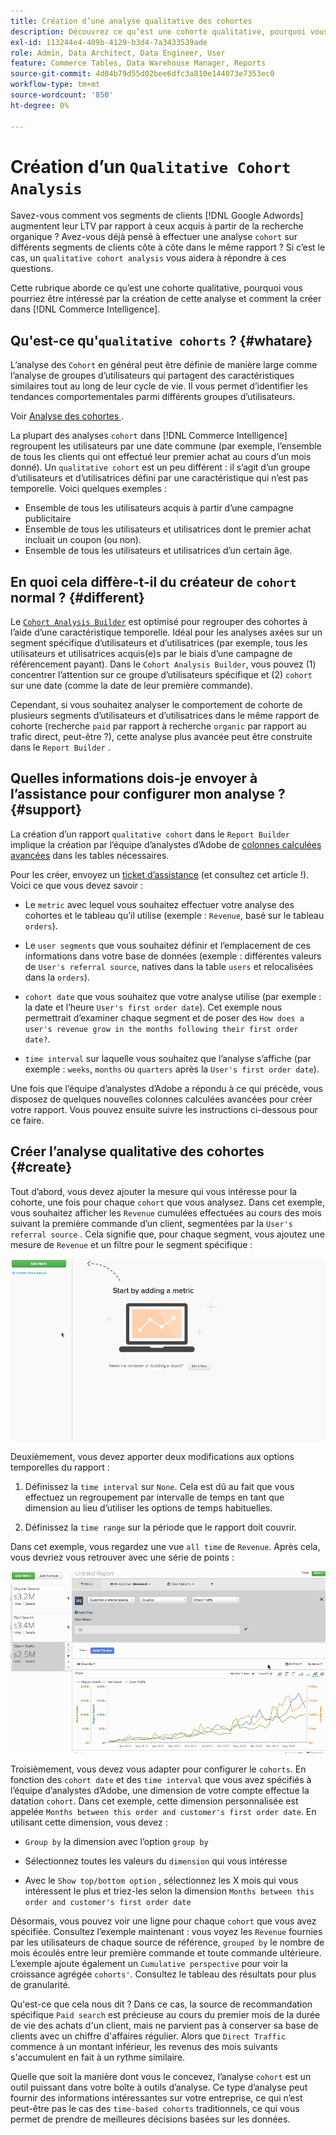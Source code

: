 ```yaml
---
title: Création d’une analyse qualitative des cohortes
description: Découvrez ce qu’est une cohorte qualitative, pourquoi vous pourriez être intéressé par la création de cette analyse et comment la créer dans Commerce Intelligence.
exl-id: 113244e4-409b-4129-b3d4-7a3433539ade
role: Admin, Data Architect, Data Engineer, User
feature: Commerce Tables, Data Warehouse Manager, Reports
source-git-commit: 4d04b79d55d02bee6dfc3a810e144073e7353ec0
workflow-type: tm+mt
source-wordcount: '850'
ht-degree: 0%

---
```


# Création d’un `Qualitative Cohort Analysis`

Savez-vous comment vos segments de clients [!DNL Google Adwords] augmentent leur LTV par rapport à ceux acquis à partir de la recherche organique ? Avez-vous déjà pensé à effectuer une analyse `cohort` sur différents segments de clients côte à côte dans le même rapport ? Si c’est le cas, un `qualitative cohort analysis` vous aidera à répondre à ces questions.

Cette rubrique aborde ce qu’est une cohorte qualitative, pourquoi vous pourriez être intéressé par la création de cette analyse et comment la créer dans [!DNL Commerce Intelligence].

## Qu&#39;est-ce qu&#39;`qualitative cohorts` ? {#whatare}

L’analyse des `Cohort` en général peut être définie de manière large comme l’analyse de groupes d’utilisateurs qui partagent des caractéristiques similaires tout au long de leur cycle de vie. Il vous permet d’identifier les tendances comportementales parmi différents groupes d’utilisateurs.

Voir [ Analyse des cohortes ](https://www.cohortanalysis.com/).

La plupart des analyses `cohort` dans [!DNL Commerce Intelligence] regroupent les utilisateurs par une date commune (par exemple, l’ensemble de tous les clients qui ont effectué leur premier achat au cours d’un mois donné). Un `qualitative cohort` est un peu différent : il s’agit d’un groupe d’utilisateurs et d’utilisatrices défini par une caractéristique qui n’est pas temporelle. Voici quelques exemples :

* Ensemble de tous les utilisateurs acquis à partir d’une campagne publicitaire
* Ensemble de tous les utilisateurs et utilisatrices dont le premier achat incluait un coupon (ou non).
* Ensemble de tous les utilisateurs et utilisatrices d’un certain âge.

## En quoi cela diffère-t-il du créateur de `cohort` normal ? {#different}

Le [`Cohort Analysis Builder`](../dev-reports/cohort-rpt-bldr.md) est optimisé pour regrouper des cohortes à l’aide d’une caractéristique temporelle. Idéal pour les analyses axées sur un segment spécifique d’utilisateurs et d’utilisatrices (par exemple, tous les utilisateurs et utilisatrices acquis(e)s par le biais d’une campagne de référencement payant). Dans le `Cohort Analysis Builder`, vous pouvez (1) concentrer l’attention sur ce groupe d’utilisateurs spécifique et (2) `cohort` sur une date (comme la date de leur première commande).

Cependant, si vous souhaitez analyser le comportement de cohorte de plusieurs segments d’utilisateurs et d’utilisatrices dans le même rapport de cohorte (recherche `paid` par rapport à recherche `organic` par rapport au trafic direct, peut-être ?), cette analyse plus avancée peut être construite dans le `Report Builder` .

## Quelles informations dois-je envoyer à l’assistance pour configurer mon analyse ? {#support}

La création d’un rapport `qualitative cohort` dans le `Report Builder` implique la création par l’équipe d’analystes d’Adobe de [colonnes calculées avancées](../data-warehouse-mgr/creating-calculated-columns.md) dans les tables nécessaires.

Pour les créer, envoyez un [ticket d’assistance](https://experienceleague.adobe.com/docs/commerce-knowledge-base/kb/troubleshooting/miscellaneous/mbi-service-policies.html) (et consultez cet article !). Voici ce que vous devez savoir :

* Le `metric` avec lequel vous souhaitez effectuer votre analyse des cohortes et le tableau qu’il utilise (exemple : `Revenue`, basé sur le tableau `orders`).

* Le `user segments` que vous souhaitez définir et l’emplacement de ces informations dans votre base de données (exemple : différentes valeurs de `User's referral source`, natives dans la table `users` et relocalisées dans la `orders`).

* `cohort date` que vous souhaitez que votre analyse utilise (par exemple : la date et l’heure `User's first order date`). Cet exemple nous permettrait d’examiner chaque segment et de poser des `How does a user's revenue grow in the months following their first order date?`.

* `time interval` sur laquelle vous souhaitez que l’analyse s’affiche (par exemple : `weeks`, `months` ou `quarters` après la `User's first order date`).

Une fois que l’équipe d’analystes d’Adobe a répondu à ce qui précède, vous disposez de quelques nouvelles colonnes calculées avancées pour créer votre rapport. Vous pouvez ensuite suivre les instructions ci-dessous pour ce faire.

## Créer l’analyse qualitative des cohortes {#create}

Tout d’abord, vous devez ajouter la mesure qui vous intéresse pour la cohorte, une fois pour chaque `cohort` que vous analysez. Dans cet exemple, vous souhaitez afficher les `Revenue` cumulées effectuées au cours des mois suivant la première commande d’un client, segmentées par la `User's referral source` . Cela signifie que, pour chaque segment, vous ajoutez une mesure de `Revenue` et un filtre pour le segment spécifique :

![Démonstration animée de la création d’une analyse qualitative des cohortes](../../assets/qualcohort1.gif)

Deuxièmement, vous devez apporter deux modifications aux options temporelles du rapport :

1. Définissez la `time interval` sur `None`. Cela est dû au fait que vous effectuez un regroupement par intervalle de temps en tant que dimension au lieu d’utiliser les options de temps habituelles.

1. Définissez la `time range` sur la période que le rapport doit couvrir.

Dans cet exemple, vous regardez une vue `all time` de `Revenue`. Après cela, vous devriez vous retrouver avec une série de points :

![Démonstration animée des options de regroupement et d’analyse des cohortes](../../assets/qualcohort2.gif)

Troisièmement, vous devez vous adapter pour configurer le `cohorts`. En fonction des `cohort date` et des `time interval` que vous avez spécifiés à l’équipe d’analystes d’Adobe, une dimension de votre compte effectue la datation `cohort`. Dans cet exemple, cette dimension personnalisée est appelée `Months between this order and customer's first order date`. En utilisant cette dimension, vous devez :

* `Group by` la dimension avec l’option `group by`

* Sélectionnez toutes les valeurs du `dimension` qui vous intéresse

* Avec le `Show top/bottom option` , sélectionnez les X mois qui vous intéressent le plus et triez-les selon la dimension `Months between this order and customer's first order date`

Désormais, vous pouvez voir une ligne pour chaque `cohort` que vous avez spécifiée. Consultez l’exemple maintenant : vous voyez les `Revenue` fournies par les utilisateurs de chaque source de référence, `grouped by` le nombre de mois écoulés entre leur première commande et toute commande ultérieure. L’exemple ajoute également un `Cumulative perspective` pour voir la croissance agrégée `cohorts'`. Consultez le tableau des résultats pour plus de granularité.

Qu&#39;est-ce que cela nous dit ? Dans ce cas, la source de recommandation spécifique `Paid search` est précieuse au cours du premier mois de la durée de vie des achats d&#39;un client, mais ne parvient pas à conserver sa base de clients avec un chiffre d&#39;affaires régulier. Alors que `Direct Traffic` commence à un montant inférieur, les revenus des mois suivants s&#39;accumulent en fait à un rythme similaire.

Quelle que soit la manière dont vous le concevez, l’analyse `cohort` est un outil puissant dans votre boîte à outils d’analyse. Ce type d’analyse peut fournir des informations intéressantes sur votre entreprise, ce qui n’est peut-être pas le cas des `time-based cohorts` traditionnels, ce qui vous permet de prendre de meilleures décisions basées sur les données.
